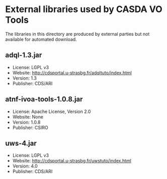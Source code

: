 # External libraries used by CASDA VO Tools

The libraries in this directory are produced by external parties but not available for automated download.

## adql-1.3.jar

* License: LGPL v3
* Website: http://cdsportal.u-strasbg.fr/adqltuto/index.html
* Version: 1.3
* Publisher: CDS/ARI


## atnf-ivoa-tools-1.0.8.jar

* License: Apache License, Version 2.0
* Website: None
* Version: 1.0.8
* Publisher: CSIRO


## uws-4.jar

* License: LGPL v3
* Website: http://cdsportal.u-strasbg.fr/uwstuto/index.html
* Version: 4.0
* Publisher: CDS/ARI
